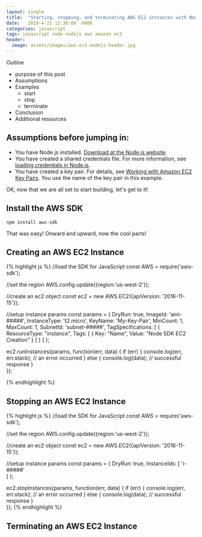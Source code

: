 ```yaml
---
layout: single
title:  "Starting, stopping, and terminating AWS EC2 instances with Node.js"
date:   2019-4-21 12:30:00 -0400
categories: javascript
tags: javascript node nodejs aws amazon ec2
header:
  image: assets/images/aws-ec2-nodejs-header.jpg
---
```


Outline
- purpose of this post
- Assumptions
- Examples
  - start
  - stop
  - terminate
- Conclusion
- Additional resources  

## Assumptions before jumping in:
- You have Node.js installed. [Download at the Node.js website](https://nodejs.org/en/).
- You have created a shared credentials file. For more information, see [loading credentials in Node.js](https://docs.aws.amazon.com/sdk-for-javascript/v2/developer-guide/loading-node-credentials-shared.html).
- You have created a key pair.  For details, see [Working with Amazon EC2 Key Pairs](https://docs.aws.amazon.com/sdk-for-javascript/v2/developer-guide/ec2-example-key-pairs.html). You use the name of the key pair in this example.

OK, now that we are all set to start building, let's get to it!

## Install the AWS SDK
```
npm install aws-sdk
```

That was easy! Onward and upward, now the cool parts!

## Creating an AWS EC2 Instance
{% highlight js %}
//load the SDK for JavaScript
const AWS = require('aws-sdk');

//set the region
AWS.config.update({region:'us-west-2'});

//create an ec2 object
const ec2 = new AWS.EC2({apiVersion: '2016-11-15'});

//setup instance params
const params = {
  DryRun: true,
  ImageId: 'ami-#####',
  InstanceType: 't2.micro',
  KeyName: 'My-Key-Pair',
  MinCount: 1,
  MaxCount: 1,
  SubnetId: 'subnet-#####',
  TagSpecifications: [
    {
      ResourceType: "instance",
      Tags: [
        {
          Key: "Name",
          Value: "Node SDK EC2 Creation"
        }
      ]
    }
  ]
};

ec2.runInstances(params, function(err, data) {
  if (err) {
    console.log(err, err.stack); // an error occurred
  } else {
    console.log(data);           // successful response
  }  
});

{% endhighlight %}

## Stopping an AWS EC2 Instance
{% highlight js %}
//load the SDK for JavaScript
const AWS = require('aws-sdk');

//set the region
AWS.config.update({region:'us-west-2'});

//create an ec2 object
const ec2 = new AWS.EC2({apiVersion: '2016-11-15'});

//setup instance params
const params = {
  DryRun: true,
  InstanceIds: [
    'i-#####'    
  ]
};

ec2.stopInstances(params, function(err, data) {
  if (err) {
    console.log(err, err.stack); // an error occurred
  } else {
    console.log(data);           // successful response
  }  
});
{% endhighlight %}

## Terminating an AWS EC2 Instance
